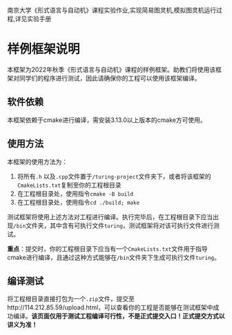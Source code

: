 南京大学《形式语言与自动机》课程实验作业,实现简易图灵机,模拟图灵机运行过程,详见实验手册

# 样例框架说明

本框架为2022年秋季《形式语言与自动机》课程的样例框架。助教们将使用该框架对同学们的程序进行测试，因此请确保你的工程可以使用该框架编译。



## 软件依赖

本框架依赖于cmake进行编译，需安装3.13.0以上版本的cmake方可使用。



## 使用方法

本框架的使用方法为：

1. 将所有`.h` 以及`.cpp`文件置于`/turing-project`文件夹下，或者将该框架的`CmakeLists.txt`复制至你的工程根目录
2. 在工程根目录处，使用指令`cmake -B build`
3. 在工程根目录处，使用指令`cd ./build; make`

测试框架将使用上述方法对工程进行编译。执行完毕后，在工程根目录下应当出现`/bin`文件夹，其中含有可执行文件`turing`，测试框架将对该可执行文件进行测试。

**重点**：提交时，你的工程根目录下应当有一个`CmakeLists.txt`文件用于指导cmake进行编译，且通过这种方式能够在`/bin`文件夹下生成可执行文件`turing`。



## 编译测试

将工程根目录直接打包为一个`.zip`文件，提交至http://114.212.85.59/upload.html，可以查看你的工程是否能够在测试框架中成功编译。**该页面仅用于测试工程编译可行性，不是正式提交入口！正式提交方式以讲义为准！**
